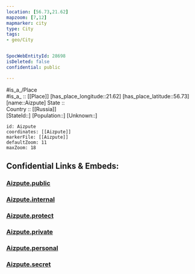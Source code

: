 ```yaml
---
location: [56.73,21.62] 
mapzoom: [7,12] 
mapmarker: city 
type: City
tags:
- geo/City


SpocWebEntityId: 28698
isDeleted: false
confidential: public

---
```

#is_a_/Place  
#is_a_ :: [[Place]] 
[has_place_longitude::21.62] 
[has_place_latitude::56.73] 
[name::Aizpute] 
State ::  
Country :: [[Russia]]  
[StateId::] 
[Population::] 
[Unknown::] 


```leaflet
id: Aizpute
coordinates: [[Aizpute]] 
markerFile: [[Aizpute]] 
defaultZoom: 11 
maxZoom: 18
```


## Confidential Links & Embeds: 

### [Aizpute.public](/_public/\Earth\Continent\Europe\Europe~North\Latvia\Counties\Aizputes\CityAizpute.public.md) 

### [Aizpute.internal](/_internal/\Earth\Continent\Europe\Europe~North\Latvia\Counties\Aizputes\CityAizpute.internal.md) 

### [Aizpute.protect](/_protect/\Earth\Continent\Europe\Europe~North\Latvia\Counties\Aizputes\CityAizpute.protect.md) 

### [Aizpute.private](/_private/\Earth\Continent\Europe\Europe~North\Latvia\Counties\Aizputes\CityAizpute.private.md) 

### [Aizpute.personal](/_personal/\Earth\Continent\Europe\Europe~North\Latvia\Counties\Aizputes\CityAizpute.personal.md) 

### [Aizpute.secret](/_secret/\Earth\Continent\Europe\Europe~North\Latvia\Counties\Aizputes\CityAizpute.secret.md)

